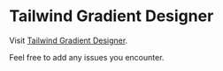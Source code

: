 # Tailwind Gradient Designer

Visit [Tailwind Gradient Designer](http://tailwind-gradient-designer.csspost.com/).

Feel free to add any issues you encounter.

